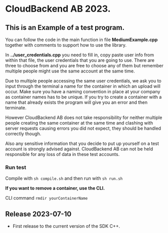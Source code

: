 # CloudBackend AB 2023.

## This is an Example of a test program.

You can follow the code in the main function in file **MediumExample.cpp**
together with comments to support how to use the library.

In **../user_credentials.cpp** you need to fill in, copy paste user info
from within that file, the user credentials that you are going to use. 
There are three to choose from and you are free to choose any of them
but remember multiple people might use the same account
at the same time. 

Due to multiple people accessing the same user credentials, we ask you 
to input through the terminal a name for the container in which an 
upload will occur.
Make sure you have a naming convention in place at your company as 
container names has to be unique. If you try to create a container with 
a name that already exists the program will give you an error and then 
terminate.

However CloudBackend AB does not take responsibility for neither 
multiple people creating the same container at the same time and 
clashing with server requests causing errors you did not expect,
they should be handled correctly though.

Also any sensitive information that you decide to put up yourself on a 
test account is strongly advised against.
CloudBackend AB can not be held responsible for any loss of data in 
these test accounts.

### Run test

Compile with `sh compile.sh` and then run with `sh run.sh`

**If you want to remove a container, use the CLI.**
 
CLI command `rmdir yourContainerName`

Release 2023-07-10
------------------
* First release to the current version of the SDK C++.

